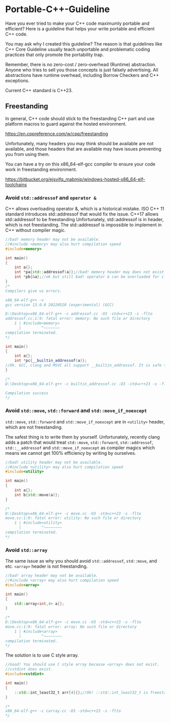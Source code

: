 # Portable-C++-Guideline

Have you ever tried to make your C++ code maximumly portable and efficient? Here is a guideline that helps your write portable and efficient C++ code.

You may ask why I created this guideline? The reason is that guidelines like C++ Core Guideline usually teach unportable and problematic coding practices that only promote the portability trap.

Remember, there is no zero-cost / zero-overhead (Runtime) abstraction. Anyone who tries to sell you those concepts is just falsely advertising. All abstractions have runtime overhead, including Borrow Checkers and C++ exceptions.

Current C++ standard is C++23.

## Freestanding

In general, C++ code should stick to the freestanding C++ part and use platform macros to guard against the hosted environment.

https://en.cppreference.com/w/cpp/freestanding

Unfortunately, many headers you may think should be available are not available, and those headers that are available may have issues preventing you from using them.

You can have a try on this x86_64-elf-gcc compiler to ensure your code work in freestanding environment.

https://bitbucket.org/ejsvifq_mabmip/windows-hosted-x86_64-elf-toolchains

### Avoid ```std::addressof``` and ```operator &```

C++ allows overloading operator &, which is a historical mistake. ISO C++ 11 standard introduces std::addressof that would fix the issue. C++17 allows std::addressof to be freestanding Unfortunately, std::addressof is in <memory> header, which is not freestanding. The std::addressof is impossible to implement in C++ without compiler magic.

```cpp
//bad! memory header may not be available.
//#include <memory> may also hurt compilation speed
#include<memory>

int main()
{
	int a{};
	int *pa{std::addressof(a)};//bad! memory header may does not exist
	int *pb{&a};//ok but still bad! operator & can be overloaded for class object types.
}
/*
Compilers give us errors.

x86_64-elf-g++ -v
gcc version 13.0.0 20220520 (experimental) (GCC)

D:\Desktop>x86_64-elf-g++ -c addressof.cc -O3 -std=c++23 -s -flto
addressof.cc:1:9: fatal error: memory: No such file or directory
    1 | #include<memory>
      |         ^~~~~~~~
compilation terminated.
*/
```

```cpp
int main()
{
	int a{};
	int *pc{__builtin_addressof(a)};
//Ok. GCC, clang and MSVC all support __builtin_addressof. It is safe to use it.
}

/*
D:\Desktop>x86_64-elf-g++ -c builtin_addressof.cc -O3 -std=c++23 -s -flto

Compilation success
*/
```

### Avoid ```std::move```, ```std::forward``` and ```std::move_if_noexcept```

```std::move```, ```std::forward``` and ```std::move_if_noexcept``` are in ```<utility>``` header, which are not freestanding.

The safest thing is to write them by yourself. Unfortunately, recently clang adds a patch that would treat ```std::move```, ```std::forward```, ```std::addressof```, ```std::__addressof``` and ```std::move_if_noexcept``` as compiler magics which means we cannot get 100% efficiency by writing by ourselves.

```cpp
//bad! utility header may not be available.
//#include <utility> may also hurt compilation speed
#include<utility>

int main()
{
	int a{};
	int b{std::move(a)};
}

/*
D:\Desktop>x86_64-elf-g++ -c move.cc -O3 -std=c++23 -s -flto
move.cc:1:9: fatal error: utility: No such file or directory
    1 | #include<utility>
      |         ^~~~~~~~~
compilation terminated.
*/
```

### Avoid ```std::array```

The same issue as why you should avoid ```std::addressof```, ```std::move```, and etc. ```<array>``` header is not freestanding.


```cpp
//bad! array header may not be available.
//#include <array> may also hurt compilation speed
#include<array>

int main()
{
	std::array<int,4> a{};
}

/*
D:\Desktop>x86_64-elf-g++ -c move.cc -O3 -std=c++23 -s -flto
move.cc:1:9: fatal error: array: No such file or directory
    1 | #include<array>
      |         ^~~~~~~~~
compilation terminated.
*/
```

The solution is to use C style array.

```cpp
//Good! You should use C style array because <array> does not exist.
//cstdint does exist.
#include<cstdint>

int main()
{
	::std::int_least32_t arr[4]{};//Ok! ::std::int_least32_t is freestanding
}

/*
x86_64-elf-g++ -c carray.cc -O3 -std=c++23 -s -flto
*/
```
